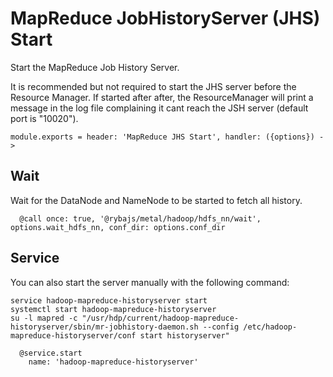 
# MapReduce JobHistoryServer (JHS) Start

Start the MapReduce Job History Server.

It is recommended but not required to start the JHS server before the Resource
Manager. If started after after, the ResourceManager will print a message in the
log file complaining it cant reach the JSH server (default port is "10020").

    module.exports = header: 'MapReduce JHS Start', handler: ({options}) ->

## Wait

Wait for the DataNode and NameNode to be started to fetch all history.

      @call once: true, '@rybajs/metal/hadoop/hdfs_nn/wait', options.wait_hdfs_nn, conf_dir: options.conf_dir

## Service

You can also start the server manually with the following command:

```
service hadoop-mapreduce-historyserver start
systemctl start hadoop-mapreduce-historyserver
su -l mapred -c "/usr/hdp/current/hadoop-mapreduce-historyserver/sbin/mr-jobhistory-daemon.sh --config /etc/hadoop-mapreduce-historyserver/conf start historyserver"
```

      @service.start
        name: 'hadoop-mapreduce-historyserver'
